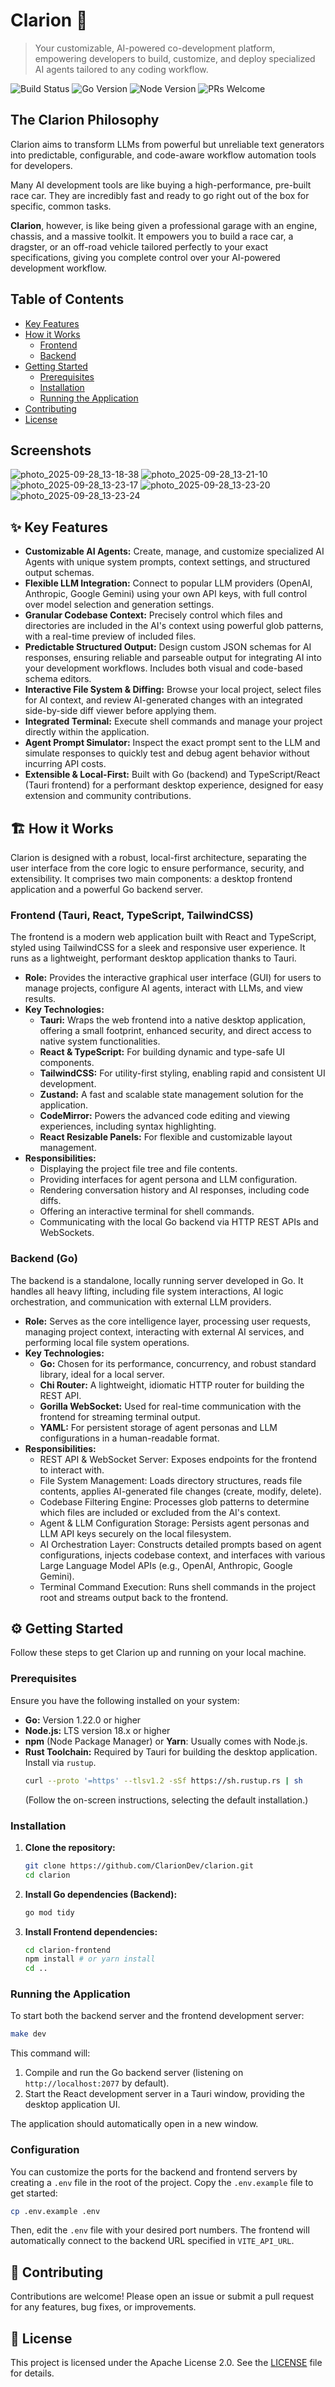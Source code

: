 # Clarion 🚀

> Your customizable, AI-powered co-development platform, empowering developers to build, customize, and deploy specialized AI agents tailored to any coding workflow.

![Build Status](https://img.shields.io/badge/build-passing-brightgreen)
![Go Version](https://img.shields.io/badge/go-1.22+-blue.svg)
![Node Version](https://img.shields.io/badge/node-18.x+-green.svg)
![PRs Welcome](https://img.shields.io/badge/PRs-welcome-brightgreen.svg)

## The Clarion Philosophy

Clarion aims to transform LLMs from powerful but unreliable text generators into predictable, configurable, and code-aware workflow automation tools for developers.

Many AI development tools are like buying a high-performance, pre-built race car. They are incredibly fast and ready to go right out of the box for specific, common tasks.

**Clarion**, however, is like being given a professional garage with an engine, chassis, and a massive toolkit. It empowers you to build a race car, a dragster, or an off-road vehicle tailored perfectly to your exact specifications, giving you complete control over your AI-powered development workflow.

## Table of Contents

- [Key Features](#-key-features)
- [How it Works](#-how-it-works)
  - [Frontend](#frontend-tauri-react-typescript-tailwindcss)
  - [Backend](#backend-go)
- [Getting Started](#️-getting-started)
  - [Prerequisites](#prerequisites)
  - [Installation](#installation)
  - [Running the Application](#running-the-application)
- [Contributing](#-contributing)
- [License](#-license)

## Screenshots

![photo_2025-09-28_13-18-38](https://github.com/user-attachments/assets/ca8db285-a9df-4d28-8f2d-16791885b54e)
![photo_2025-09-28_13-21-10](https://github.com/user-attachments/assets/f4513b5a-c169-4d29-9a01-35b3fb27adea)
![photo_2025-09-28_13-23-17](https://github.com/user-attachments/assets/9be25ddd-e097-4ea6-a1b5-8f289f3757b3)
![photo_2025-09-28_13-23-20](https://github.com/user-attachments/assets/a4ef0461-b064-4fce-a158-8b18f793fb1e)
![photo_2025-09-28_13-23-24](https://github.com/user-attachments/assets/dda9766b-4dcc-453f-83a4-a48fefeb2df3)



## ✨ Key Features

-   **Customizable AI Agents:** Create, manage, and customize specialized AI Agents with unique system prompts, context settings, and structured output schemas.
-   **Flexible LLM Integration:** Connect to popular LLM providers (OpenAI, Anthropic, Google Gemini) using your own API keys, with full control over model selection and generation settings.
-   **Granular Codebase Context:** Precisely control which files and directories are included in the AI's context using powerful glob patterns, with a real-time preview of included files.
-   **Predictable Structured Output:** Design custom JSON schemas for AI responses, ensuring reliable and parseable output for integrating AI into your development workflows. Includes both visual and code-based schema editors.
-   **Interactive File System & Diffing:** Browse your local project, select files for AI context, and review AI-generated changes with an integrated side-by-side diff viewer before applying them.
-   **Integrated Terminal:** Execute shell commands and manage your project directly within the application.
-   **Agent Prompt Simulator:** Inspect the exact prompt sent to the LLM and simulate responses to quickly test and debug agent behavior without incurring API costs.
-   **Extensible & Local-First:** Built with Go (backend) and TypeScript/React (Tauri frontend) for a performant desktop experience, designed for easy extension and community contributions.

## 🏗️ How it Works

Clarion is designed with a robust, local-first architecture, separating the user interface from the core logic to ensure performance, security, and extensibility. It comprises two main components: a desktop frontend application and a powerful Go backend server.

### Frontend (Tauri, React, TypeScript, TailwindCSS)

The frontend is a modern web application built with React and TypeScript, styled using TailwindCSS for a sleek and responsive user experience. It runs as a lightweight, performant desktop application thanks to Tauri.

-   **Role:** Provides the interactive graphical user interface (GUI) for users to manage projects, configure AI agents, interact with LLMs, and view results.
-   **Key Technologies:**
    -   **Tauri:** Wraps the web frontend into a native desktop application, offering a small footprint, enhanced security, and direct access to native system functionalities.
    -   **React & TypeScript:** For building dynamic and type-safe UI components.
    -   **TailwindCSS:** For utility-first styling, enabling rapid and consistent UI development.
    -   **Zustand:** A fast and scalable state management solution for the application.
    -   **CodeMirror:** Powers the advanced code editing and viewing experiences, including syntax highlighting.
    -   **React Resizable Panels:** For flexible and customizable layout management.
-   **Responsibilities:**
    -   Displaying the project file tree and file contents.
    -   Providing interfaces for agent persona and LLM configuration.
    -   Rendering conversation history and AI responses, including code diffs.
    -   Offering an interactive terminal for shell commands.
    -   Communicating with the local Go backend via HTTP REST APIs and WebSockets.

### Backend (Go)

The backend is a standalone, locally running server developed in Go. It handles all heavy lifting, including file system interactions, AI logic orchestration, and communication with external LLM providers.

-   **Role:** Serves as the core intelligence layer, processing user requests, managing project context, interacting with external AI services, and performing local file system operations.
-   **Key Technologies:**
    -   **Go:** Chosen for its performance, concurrency, and robust standard library, ideal for a local server.
    -   **Chi Router:** A lightweight, idiomatic HTTP router for building the REST API.
    -   **Gorilla WebSocket:** Used for real-time communication with the frontend for streaming terminal output.
    -   **YAML:** For persistent storage of agent personas and LLM configurations in a human-readable format.
-   **Responsibilities:**
    -   REST API & WebSocket Server: Exposes endpoints for the frontend to interact with.
    -   File System Management: Loads directory structures, reads file contents, applies AI-generated file changes (create, modify, delete).
    -   Codebase Filtering Engine: Processes glob patterns to determine which files are included or excluded from the AI's context.
    -   Agent & LLM Configuration Storage: Persists agent personas and LLM API keys securely on the local filesystem.
    -   AI Orchestration Layer: Constructs detailed prompts based on agent configurations, injects codebase context, and interfaces with various Large Language Model APIs (e.g., OpenAI, Anthropic, Google Gemini).
    -   Terminal Command Execution: Runs shell commands in the project root and streams output back to the frontend.

## ⚙️ Getting Started

Follow these steps to get Clarion up and running on your local machine.

### Prerequisites

Ensure you have the following installed on your system:

-   **Go:** Version 1.22.0 or higher
-   **Node.js:** LTS version 18.x or higher
-   **npm** (Node Package Manager) or **Yarn**: Usually comes with Node.js.
-   **Rust Toolchain:** Required by Tauri for building the desktop application. Install via `rustup`.
    ```bash
    curl --proto '=https' --tlsv1.2 -sSf https://sh.rustup.rs | sh
    ```
    (Follow the on-screen instructions, selecting the default installation.)

### Installation

1.  **Clone the repository:**
    ```bash
    git clone https://github.com/ClarionDev/clarion.git
    cd clarion
    ```

2.  **Install Go dependencies (Backend):**
    ```bash
    go mod tidy
    ```

3.  **Install Frontend dependencies:**
    ```bash
    cd clarion-frontend
    npm install # or yarn install
    cd ..
    ```

### Running the Application

To start both the backend server and the frontend development server:

```bash
make dev
```

This command will:

1.  Compile and run the Go backend server (listening on `http://localhost:2077` by default).
2.  Start the React development server in a Tauri window, providing the desktop application UI.

The application should automatically open in a new window.

### Configuration

You can customize the ports for the backend and frontend servers by creating a `.env` file in the root of the project. Copy the `.env.example` file to get started:

```bash
cp .env.example .env
```

Then, edit the `.env` file with your desired port numbers. The frontend will automatically connect to the backend URL specified in `VITE_API_URL`.

## 🙌 Contributing

Contributions are welcome! Please open an issue or submit a pull request for any features, bug fixes, or improvements.

## 📜 License

This project is licensed under the Apache License 2.0. See the [LICENSE](LICENSE) file for details.

